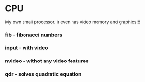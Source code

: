 # CPU
My own small processor. It even has video memory and graphics!!!
### fib    -  fibonacci numbers
### input  -  with video
### nvideo -  withot any video features
### qdr    -  solves quadratic equation
